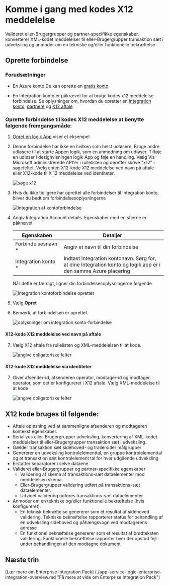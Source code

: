 <properties 
    pageTitle="Få mere at vide om Enterprise Integration Pack kode X12 meddelelse Connctor | Microsoft Azure App Service | Microsoft Azure" 
    description="Lær at bruge partnere til Enterprise-Integration Pack og logik-apps" 
    services="logic-apps" 
    documentationCenter=".net,nodejs,java"
    authors="padmavc" 
    manager="erikre" 
    editor=""/>

<tags 
    ms.service="logic-apps" 
    ms.workload="integration" 
    ms.tgt_pltfrm="na" 
    ms.devlang="na" 
    ms.topic="article" 
    ms.date="08/15/2016" 
    ms.author="padmavc"/>

# <a name="get-started-with-encode-x12-message"></a>Komme i gang med kodes X12 meddelelse

Valideret eller-Brugergrupper og partner-specifikke egenskaber, konverterer XML-kodet meddelelser til eller-Brugergrupper transaktion sæt i udveksling og anmoder om en tekniske og/eller funktionelle bekræftelse

## <a name="create-the-connection"></a>Oprette forbindelse

### <a name="prerequisites"></a>Forudsætninger

* En Azure konto Du kan oprette en [gratis konto](https://azure.microsoft.com/free)

* En Integration konto er påkrævet for at bruge kodes x12 meddelelse forbindelse. Se oplysninger om, hvordan du opretter en [Integration konto](./app-service-logic-enterprise-integration-create-integration-account.md), [partnere](./app-service-logic-enterprise-integration-partners.md) og [X12 aftale](./app-service-logic-enterprise-integration-x12.md)

### <a name="connect-to-encode-x12-message-using-the-following-steps"></a>Oprette forbindelse til kodes X12 meddelelse at benytte følgende fremgangsmåde:

1. [Opret en logik App](./app-service-logic-create-a-logic-app.md) viser et eksempel

2. Denne forbindelse har ikke en hvilken som helst udløsere. Bruge andre udløsere til at starte Appen logik, som en anmodning om udløser.  Tilføje en udløser i designvisningen logik App og føje en handling.  Vælg Vis Microsoft administrerede API'er i rullelisten og derefter skrive "x12" i søgefeltet.  Vælg enten X12-kode X12 meddelelse ved navn på aftale eller X12-kode til X 12 meddelelse ved identiteter.  

    ![søge x12](./media/app-service-logic-enterprise-integration-x12connector/x12decodeimage1.png) 

3. Hvis du ikke tidligere har oprettet alle forbindelser til Integration konto, bliver du bedt om forbindelsesoplysningerne

    ![integration af kontoforbindelse](./media/app-service-logic-enterprise-integration-x12connector/x12encodeimage1.png) 


4. Angiv Integration Account details.  Egenskaber med en stjerne er påkrævet

  	| Egenskaben | Detaljer |
  	| -------- | ------- |
  	| Forbindelsesnavn * | Angiv et navn til din forbindelse |
  	| Integration konto * | Indtast Integration kontonavn. Sørg for, at dine Integration konto og logik app er i den samme Azure placering |

    Når dette er færdigt, ligner din forbindelsesoplysningerne følgende

    ![Integration kontoforbindelse oprettet](./media/app-service-logic-enterprise-integration-x12connector/x12encodeimage2.png) 


5. Vælg **Opret**

6. Bemærk, at forbindelsen er oprettet.

    ![oplysninger om integration konto-forbindelse](./media/app-service-logic-enterprise-integration-x12connector/x12encodeimage3.png) 

#### <a name="x12---encode-x12-message-by-agreement-name"></a>X12-kode X12 meddelelse ved navn på aftale

7. Vælg X12 aftale fra rullelisten og XML-meddelelsen til at kode.

    ![angive obligatoriske felter](./media/app-service-logic-enterprise-integration-x12connector/x12encodeimage4.png) 

#### <a name="x12---encode-x12-message-by-identities"></a>X12-kode X12 meddelelse via identiteter

7.  Giver afsender-id, afsenderen operator, modtager-id og modtager operator, som det er konfigureret i X12 aftale.  Vælg XML-meddelelse til at kode

    ![angive obligatoriske felter](./media/app-service-logic-enterprise-integration-x12connector/x12encodeimage5.png) 

## <a name="x12-encode-does-following"></a>X12 kode bruges til følgende:

* Aftale opløsning ved at sammenligne afsenderen og modtageren kontekst egenskaber.
* Serializes eller-Brugergrupper udveksling, konvertering af XML-kodet meddelelser til eller-Brugergrupper transaktion sæt i udveksling.
* Gælder transaktion sæt sidehoved- og trailersider målgrupper
* Genererer en udveksling kontrolelementtal, en gruppe kontrolelementtal og et transaktion sæt kontrolelement tal for hver udgående udveksling
* Erstatter separatorer i selve dataene
* Valideret eller-Brugergrupper og partner-specifikke egenskaber
    * Validering af skema af transaktions-sæt dataelementer mod meddelelsen skema
    * Eller-Brugergrupper validering udført på transaktions-sæt dataelementer.
    * Udvidet validering udføres transaktions-sæt dataelementer
* Anmoder om en tekniske og/eller funktionelle bekræftelse (hvis konfigureret).
    * En teknisk bekræftelse genererer som et resultat af sidehoved validering. Tekniske bekræftelse rapporterer status for behandling af en udveksling sidehoved og påhængsvogn ved modtagerens adresse
    * En funktionel bekræftelse genererer som et resultat af brødteksten validering. Funktionelle bekræftelse rapporter hver der opstod fejl under behandlingen af den modtagne dokument

## <a name="next-steps"></a>Næste trin

[Lær mere om Enterprise Integration Pack] (./app-service-logic-enterprise-integration-overview.md "Få mere at vide om Enterprise Integration Pack") 

